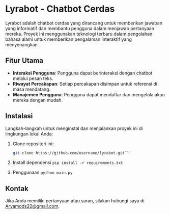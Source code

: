 # Lyrabot - Chatbot Cerdas

Lyrabot adalah chatbot cerdas yang dirancang untuk memberikan jawaban yang informatif dan membantu pengguna dalam menjawab pertanyaan mereka. Proyek ini menggunakan teknologi terbaru dalam pengolahan bahasa alami untuk memberikan pengalaman interaktif yang menyenangkan.

## Fitur Utama

- **Interaksi Pengguna**: Pengguna dapat berinteraksi dengan chatbot melalui pesan teks.
- **Riwayat Percakapan**: Setiap percakapan disimpan untuk referensi di masa mendatang.
- **Manajemen Pengguna**: Pengguna dapat mendaftar dan mengelola akun mereka dengan mudah.

## Instalasi

Langkah-langkah untuk menginstal dan menjalankan proyek ini di lingkungan lokal Anda:

1. Clone repositori ini:
   ```bash
   git clone https://github.com/username/lyrabot.git```

2. Install dependensi
   ```pip install -r requirements.txt```

3. Penggunaan
   ```python main.py```

## Kontak

Jika Anda memiliki pertanyaan atau saran, silakan hubungi saya di Aryamods22@gmail.com.
